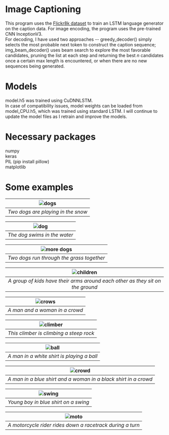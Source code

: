# Image Captioning

This program uses the [Flickr8k dataset](http://nlp.cs.illinois.edu/HockenmaierGroup/Framing_Image_Description/KCCA.html) to train an LSTM language generator on the caption data. For image encoding, the program uses the pre-trained CNN InceptionV3.\
For decoding, I have used two approaches -- greedy_decoder() simply selects the most probable next token to construct the caption sequence; img_beam_decoder() uses beam search to explore the most favorable candidates, pruning the list at each step and returning the best *n* candidates once a certain max length is encountered, or when there are no new sequences being generated.

# Models

model.h5 was trained using CuDNNLSTM.\
In case of compatibility issues, model weights can be loaded from model_CPU.h5, which was trained using standard LSTM.
I will continue to update the model files as I retrain and improve the models.

# Necessary packages

numpy\
keras\
PIL (pip install pillow)\
matplotlib

# Some examples

| ![dogs](/test_pics/3385593926_d3e9c21170.jpg) |
|:--:|
| *Two dogs are playing in the snow* |

| ![dog](/test_pics/2677656448_6b7e7702af.jpg) |
|:--:|
| *The dog swims in the water* |

| ![more dogs](/test_pics/2723477522_d89f5ac62b.jpg) |
|:--:|
| *Two dogs run through the grass together* |

| ![children](/test_pics/2844018783_524b08e5aa.jpg) |
|:--:|
| *A group of kids have their arms around each other as they sit on the ground* |

| ![crows](/test_pics/3100251515_c68027cc22.jpg) |
|:--:|
| *A man and a woman in a crowd* |

| ![climber](/test_pics/872622575_ba1d3632cc.jpg) |
|:--:|
| *This climber is climbing a steep rock* |

| ![ball](/test_pics/3222055946_45f7293bb2.jpg) |
|:--:|
| *A man in a white shirt is playing a ball* |

| ![crowd](/test_pics/1174629344_a2e1a2bdbf.jpg) |
|:--:|
| *A man in a blue shirt and a woman in a black shirt in a crowd* |

| ![swing](/test_pics/3453259666_9ecaa8bb4b.jpg) |
|:--:|
| *Young boy in blue shirt on a swing* |

| ![moto](/test_pics/3601843201_4809e66909.jpg) |
|:--:|
| *A motorcycle rider rides down a racetrack during a turn* |
